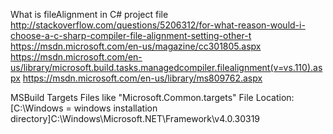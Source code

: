 What is fileAlignment in C# project file
 http://stackoverflow.com/questions/5206312/for-what-reason-would-i-choose-a-c-sharp-compiler-file-alignment-setting-other-t
 https://msdn.microsoft.com/en-us/magazine/cc301805.aspx
 https://msdn.microsoft.com/en-us/library/microsoft.build.tasks.managedcompiler.filealignment(v=vs.110).aspx
 https://msdn.microsoft.com/en-us/library/ms809762.aspx


MSBuild Targets Files like "Microsoft.Common.targets" File Location: 
[C:\Windows = windows installation directory]C:\Windows\Microsoft.NET\Framework\v4.0.30319
